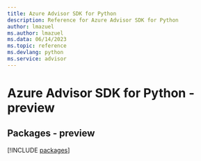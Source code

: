 ```yaml
---
title: Azure Advisor SDK for Python
description: Reference for Azure Advisor SDK for Python
author: lmazuel
ms.author: lmazuel
ms.data: 06/14/2023
ms.topic: reference
ms.devlang: python
ms.service: advisor
---
```

# Azure Advisor SDK for Python - preview
## Packages - preview
[!INCLUDE [packages](advisor-index.md)]